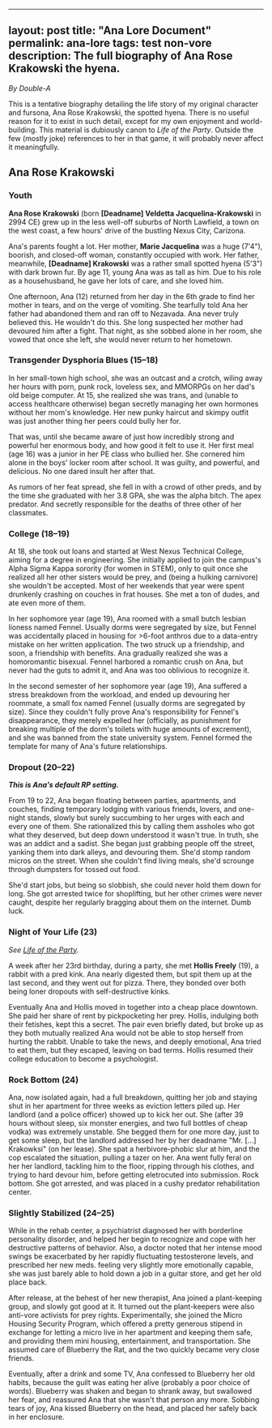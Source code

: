---
layout: post
title:  "Ana Lore Document"
permalink: ana-lore
tags: test non-vore
description: The full biography of Ana Rose Krakowski the hyena.
--

*By Double-A*

This is a tentative biography detailing the life story of my original character and fursona, Ana Rose Krakowski, the spotted hyena. There is no useful reason for it to exist in such detail, except for my own enjoyment and world-building. This material is dubiously canon to *Life of the Party*. Outside the few (mostly joke) references to her in that game, it will probably never affect it meaningfully.

## Ana Rose Krakowski ##

### Youth ###

**Ana Rose Krakowski** (born **[Deadname] Veldetta Jacquelina-Krakowski** in 2994 CE) grew up in the less well-off suburbs of North Lawfield, a town on the west coast, a few hours' drive of the bustling Nexus City, Carizona.

Ana's parents fought a lot. Her mother, **Marie Jacquelina** was a huge (7'4"), boorish, and closed-off woman, constantly occupied with work. Her father, meanwhile, **[Deadname] Krakowski** was a rather small spotted hyena (5'3") with dark brown fur. By age 11, young Ana was as tall as him. Due to his role as a househusband, he gave her lots of care, and she loved him.

One afternoon, Ana (12) returned from her day in the 6th grade to find her mother in tears, and on the verge of vomiting. She tearfully told Ana her father had abandoned them and ran off to Nezavada. Ana never truly believed this. He wouldn't do this. She long suspected her mother had devoured him after a fight. That night, as she sobbed alone in her room, she vowed that once she left, she would never return to her hometown.

### Transgender Dysphoria Blues (15–18) ###

In her small-town high school, she was an outcast and a crotch, wiling away her hours with porn, punk rock, loveless sex, and MMORPGs on her dad's old beige computer. At 15, she realized she was trans, and (unable to access healthcare otherwise) began secretly managing her own hormones without her mom's knowledge. Her new punky haircut and skimpy outfit was just another thing her peers could bully her for.

That was, until she became aware of just how incredibly strong and powerful her enormous body, and how good it felt to use it. Her first meal (age 16) was a junior in her PE class who bullied her. She cornered him alone in the boys' locker room after school. It was guilty, and powerful, and delicious. No one dared insult her after that.

As rumors of her feat spread, she fell in with a crowd of other preds, and by the time she graduated with her 3.8 GPA, she was the alpha bitch. The apex predator. And secretly responsible for the deaths of three other of her classmates.

### College (18–19) ###

At 18, she took out loans and started at West Nexus Technical College, aiming for a degree in engineering. She initially applied to join the campus's Alpha Sigma Kappa sorority (for women in STEM), only to quit once she realized all her other sisters would be prey, and (being a hulking carnivore) she wouldn't be accepted. Most of her weekends that year were spent drunkenly crashing on couches in frat houses. She met a ton of dudes, and ate even more of them.

In her sophomore year (age 19), Ana roomed with a small butch lesbian lioness named Fennel. Usually dorms were segregated by size, but Fennel was accidentally placed in housing for >6-foot anthros due to a data-entry mistake on her written application. The two struck up a friendship, and soon, a friendship with benefits. Ana gradually realized she was a homoromantic bisexual. Fennel harbored a romantic crush on Ana, but never had the guts to admit it, and Ana was too oblivious to recognize it.

In the second semester of her sophomore year (age 19), Ana suffered a stress breakdown from the workload, and ended up devouring her roommate, a small fox named Fennel (usually dorms are segregated by size). Since they couldn't fully prove Ana's responsibility for Fennel's disappearance, they merely expelled her (officially, as punishment for breaking multiple of the dorm's toilets with huge amounts of excrement), and she was banned from the state university system. Fennel formed the template for many of Ana's future relationships.

### Dropout (20–22) ###

***This is Ana's default RP setting.***

From 19 to 22, Ana began floating between parties, apartments, and couches, finding temporary lodging with various friends, lovers, and one-night stands, slowly but surely succumbing to her urges with each and every one of them. She rationalized this by calling them assholes who got what they deserved, but deep down understood it wasn't true. In truth, she was an addict and a sadist. She began just grabbing people off the street, yanking them into dark alleys, and devouring them. She'd stomp random micros on the street. When she couldn't find living meals, she'd scrounge through dumpsters for tossed out food.

She'd start jobs, but being so slobbish, she could never hold them down for long. She got arrested twice for shoplifting, but her other crimes were never caught, despite her regularly bragging about them on the internet. Dumb luck.

### Night of Your Life (23) ###

*See [Life of the Party](https://double-a-stories.github.io/life-of-the-party/).*

A week after her 23rd birthday, during a party, she met **Hollis Freely** (19), a rabbit with a pred kink. Ana nearly digested them, but spit them up at the last second, and they went out for pizza. There, they bonded over both being loner dropouts with self-destructive kinks.

Eventually Ana and Hollis moved in together into a cheap place downtown. She paid her share of rent by pickpocketing her prey. Hollis, indulging both their fetishes, kept this a secret. The pair even briefly dated, but broke up as they both mutually realized Ana would not be able to stop herself from hurting the rabbit. Unable to take the news, and deeply emotional, Ana tried to eat them, but they escaped, leaving on bad terms. Hollis resumed their college education to become a psychologist.

### Rock Bottom (24) ###

Ana, now isolated again, had a full breakdown, quitting her job and staying shut in her apartment for three weeks as eviction letters piled up. Her landlord (and a police officer) showed up to kick her out. She (after 39 hours without sleep, six monster energies, and two full bottles of cheap vodka) was extremely unstable. She begged them for one more day, just to get some sleep, but the landlord addressed her by her deadname "Mr. [...] Krakowksi" (on her lease). She spat a herbivore-phobic slur at him, and the cop escalated the situation, pulling a tazer on her. Ana went fully feral on her her landlord, tackling him to the floor, ripping through his clothes, and trying to hard devour him, before getting eletrocuted into submission. Rock bottom. She got arrested, and was placed in a cushy predator rehabilitation center.

### Slightly Stabilized (24–25) ###

While in the rehab center, a psychiatrist diagnosed her with borderline personality disorder, and helped her begin to recognize and cope with her destructive patterns of behavior. Also, a doctor noted that her intense mood swings be exacerbated by her rapidly fluctuating testosterone levels, and prescribed her new meds. feeling very slightly more emotionally capable, she was just barely able to hold down a job in a guitar store, and get her old place back.

After release, at the behest of her new therapist, Ana joined a plant-keeping group, and slowly got good at it. It turned out the plant-keepers were also anti-vore activists for prey rights. Experimentally, she joined the Micro Housing Security Program, which offered a pretty generous stipend in exchange for letting a micro live in her apartment and keeping them safe, and providing them mini housing, entertainment, and transportation. She assumed care of Blueberry the Rat, and the two quickly became very close friends.

Eventually, after a drink and some TV, Ana confessed to Blueberry her old habits, because the guilt was eating her alive (probably a poor choice of words). Blueberry was shaken and began to shrank away, but swallowed her fear, and reassured Ana that she wasn't that person any more. Sobbing tears of joy, Ana kissed Blueberry on the head, and placed her safely back in her enclosure.